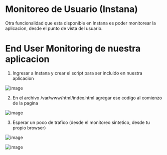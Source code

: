 # Monitoreo de Usuario (Instana)

Otra funcionalidad que esta disponible en Instana es poder monitorear la aplicacion, desde el punto de vista del usuario.

End User Monitoring de nuestra aplicacion
=

1) Ingresar a Instana y crear el script para ser incluido en nuestra aplicacion

![image](https://github.com/user-attachments/assets/fe409075-cc56-4e26-8079-830da4d38040)


2) En el archivo /var/www/html/index.html agregar ese codigo al comienzo de la pagina

![image](https://github.com/user-attachments/assets/77ba15e8-1ee2-441b-ac1d-2002e206f1ec)


3) Esperar un poco de trafico (desde el monitoreo sintetico, desde tu propio browser)

![image](https://github.com/user-attachments/assets/007b552e-8d8d-44ff-94d4-1de59f9793fd)

![image](https://github.com/user-attachments/assets/5cf672fa-b7b8-493f-8de4-689733a51b7c)

